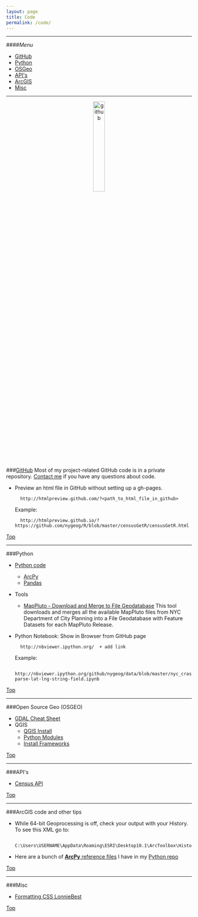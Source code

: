 ```yaml
---
layout: page
title: Code
permalink: /code/
---
```


---

####<a name="top"></a>*Menu*
* [GitHub](#github)
* [Python](#python)
* [OSGeo](#osgeo)
* [API's](#api)
* [ArcGIS](#arcgis)
* [Misc](#misc)

---



<center><a href="https://github.com/nygeog">
<img border="0" alt="github" src="https://assets-cdn.github.com/images/modules/open_graph/github-octocat.png" width="25%" height="25%">
</a></center>

###<a name="github"></a>[GitHub](https://github.com/nygeog)
Most of my project-related GitHub code is in a private repository. [Contact me](mailto:daniel.martin.sheehan@gmail.com) if you have any questions about code.


* Preview an html file in GitHub without setting up a gh-pages.
		
		http://htmlpreview.github.com/?<path_to_html_file_in_github>
	
	Example:
	
		http://htmlpreview.github.io/?https://github.com/nygeog/R/blob/master/censusGetR/censusGetR.html

[Top](#top)


---

###<a name="python"></a>Python
* [Python code](https://github.com/nygeog/python)
	* [ArcPy](https://github.com/nygeog/python/tree/master/arcpy)
	* [Pandas](https://github.com/nygeog/python/tree/master/pandas)
	
* Tools
	* <a name="mappluto"></a>[MapPluto - Download and Merge to File Geodatabase](https://github.com/nygeog/mappluto_to_fgdb) This tool downloads and merges all the available MapPluto files from NYC Department of City Planning into a File Geodatabase with Feature Datasets for each MapPluto Release. 
	

* Python Notebook: Show in Browser from GitHub page
		
		http://nbviewer.ipython.org/  + add link
		
	Example:
		
		http://nbviewer.ipython.org/github/nygeog/data/blob/master/nyc_crashes/02-parse-lat-lng-string-field.ipynb

[Top](#top)
	
---
	
###<a name="osgeo"></a>Open Source Geo (OSGEO)
* [GDAL Cheat Sheet](https://github.com/nygeog/gdal-cheat-sheet) 
* QGIS
  	* [QGIS Install](http://www.kyngchaos.com/software/qgis)
	* [Python Modules](http://www.kyngchaos.com/software/python) 
	* [Install Frameworks](http://www.kyngchaos.com/software/frameworks)


[Top](#top)

---
		
###<a name="api"></a>API's
* [Census API](https://github.com/nygeog/census_api)

[Top](#top)

---
		
###<a name="arcgis"></a>ArcGIS code and other tips

* While 64-bit Geoprocessing is off, check your output with your History. To see this XML go to:

		C:\Users\USERNAME\AppData\Roaming\ESRI\Desktop10.1\ArcToolbox\History…

* Here are a bunch of [**ArcPy** reference files](https://github.com/nygeog/python/tree/master/arcpy) I have in my [Python repo](https://github.com/nygeog/python)

		
[Top](#top)

---

		
###<a name="misc"></a>Misc

* [Formatting CSS LonnieBest](http://www.lonniebest.com/formatcss/)




[Top](#top)